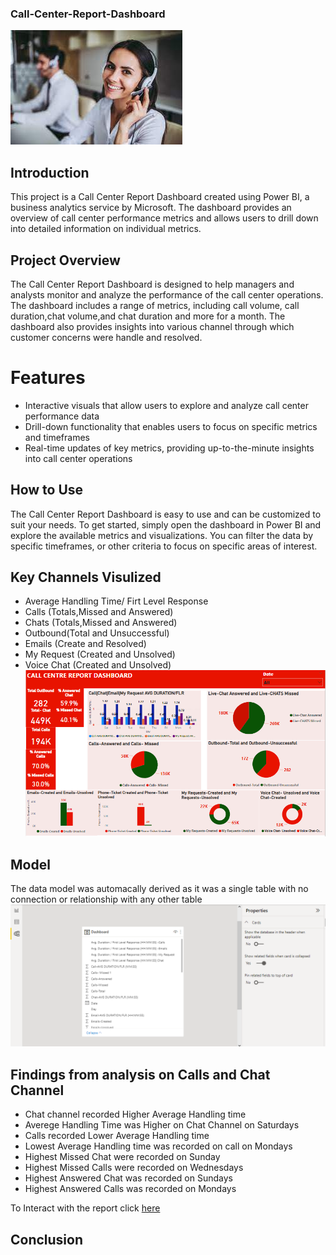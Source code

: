 ### Call-Center-Report-Dashboard

![](Call_Image.jpeg)

## Introduction
This project is a Call Center Report Dashboard created using Power BI, a business analytics service by Microsoft. 
The dashboard provides an overview of call center performance metrics and allows users to drill down into detailed information on individual metrics.
## Project Overview
The Call Center Report Dashboard is designed to help managers and analysts monitor and analyze the performance of the call center operations. 
The dashboard includes a range of metrics, including call volume, call duration,chat volume,and chat duration and more  for a month. 
The dashboard also provides insights into various channel through which customer concerns were handle and resolved.
# Features
- Interactive visuals that allow users to explore and analyze call center performance data
- Drill-down functionality that enables users to focus on specific metrics and timeframes
- Real-time updates of key metrics, providing up-to-the-minute insights into call center operations

## How to Use
The Call Center Report Dashboard is easy to use and can be customized to suit your needs. 
To get started, simply open the dashboard in Power BI and explore the available metrics and visualizations. 
You can filter the data by specific timeframes, or other criteria to focus on specific areas of interest.

## Key Channels Visulized
- Average Handling Time/ Firt Level Response
- Calls (Totals,Missed and Answered)
- Chats (Totals,Missed and Answered)
- Outbound(Total and Unsuccessful)
- Emails (Create and Resolved)
- My Request (Created and Unsolved)
- Voice Chat (Created and Unsolved)
![](Report.png)

## Model
The data model was automacally derived as it was a single table with no connection or relationship with any other table
![](Model.png)

## Findings from analysis on Calls and Chat Channel
- Chat channel recorded Higher Average Handling time
- Averege Handling Time was Higher on Chat Channel on Saturdays
- Calls recorded Lower Average Handling time
- Lowest Average Handling time was recorded on call on Mondays
- Highest Missed Chat were recorded on Sunday 
- Highest Missed Calls were recorded on Wednesdays 
- Highest Answered Chat was recorded on Sundays
- Highest Answered Calls was recorded on Mondays

To Interact with the report click [here](https://app.powerbi.com/groups/me/reports/0da3a6c4-9d0c-404a-aa56-64e33b138d0f/ReportSectionbb321e7dd932de97b11b?clientSideAuth=0)
## Conclusion
